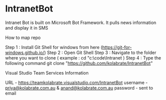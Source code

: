 # IntranetBot

Intranet Bot is built on Microsoft Bot Framework. It pulls news information and display it in SMS


How to map repo

Step 1 : Install Git Shell for windows from here (https://git-for-windows.github.io/)
Step 2 : Open Git Shell
Step 3 : Navigate to the folder where you want to clone ( example : cd "c:\code\Intranet )
Step 4 : Type the following command git clone "https://github.com/kolabrate/IntranetBot"


Visual Studio Team Services Information

URL -  https://teamkolabrate.visualstudio.com/IntranetBot
username - priya@kolabrate.com.au & anand@kolabrate.com.au
password - sent to email
